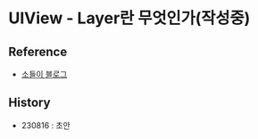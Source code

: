 # UIView - Layer란 무엇인가(작성중)



## Reference
- [소들이 블로그](https://babbab2.tistory.com/53)

## History
- 230816 : 초안

